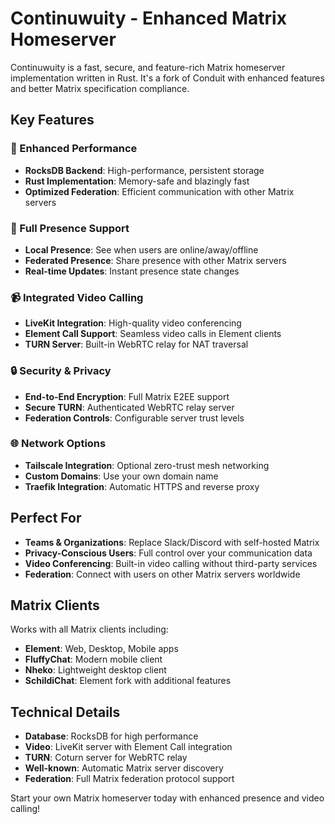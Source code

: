 # Continuwuity - Enhanced Matrix Homeserver

Continuwuity is a fast, secure, and feature-rich Matrix homeserver implementation written in Rust. It's a fork of Conduit with enhanced features and better Matrix specification compliance.

## Key Features

### 🚀 Enhanced Performance
- **RocksDB Backend**: High-performance, persistent storage
- **Rust Implementation**: Memory-safe and blazingly fast
- **Optimized Federation**: Efficient communication with other Matrix servers

### 👥 Full Presence Support
- **Local Presence**: See when users are online/away/offline
- **Federated Presence**: Share presence with other Matrix servers
- **Real-time Updates**: Instant presence state changes

### 📹 Integrated Video Calling
- **LiveKit Integration**: High-quality video conferencing
- **Element Call Support**: Seamless video calls in Element clients
- **TURN Server**: Built-in WebRTC relay for NAT traversal

### 🔒 Security & Privacy
- **End-to-End Encryption**: Full Matrix E2EE support
- **Secure TURN**: Authenticated WebRTC relay server
- **Federation Controls**: Configurable server trust levels

### 🌐 Network Options
- **Tailscale Integration**: Optional zero-trust mesh networking
- **Custom Domains**: Use your own domain name
- **Traefik Integration**: Automatic HTTPS and reverse proxy

## Perfect For

- **Teams & Organizations**: Replace Slack/Discord with self-hosted Matrix
- **Privacy-Conscious Users**: Full control over your communication data  
- **Video Conferencing**: Built-in video calling without third-party services
- **Federation**: Connect with users on other Matrix servers worldwide

## Matrix Clients

Works with all Matrix clients including:
- **Element**: Web, Desktop, Mobile apps
- **FluffyChat**: Modern mobile client
- **Nheko**: Lightweight desktop client
- **SchildiChat**: Element fork with additional features

## Technical Details

- **Database**: RocksDB for high performance
- **Video**: LiveKit server with Element Call integration
- **TURN**: Coturn server for WebRTC relay
- **Well-known**: Automatic Matrix server discovery
- **Federation**: Full Matrix federation protocol support

Start your own Matrix homeserver today with enhanced presence and video calling!